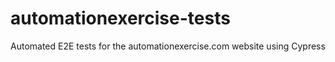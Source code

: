 # automationexercise-tests
Automated E2E tests for the automationexercise.com website using Cypress
